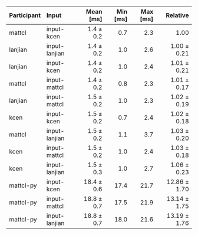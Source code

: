 | Participant | Input | Mean [ms] | Min [ms] | Max [ms] | Relative |
|:---|:---|---:|---:|---:|---:|
| mattcl | input-kcen | 1.4 ± 0.2 | 0.7 | 2.3 | 1.00 |
| lanjian | input-lanjian | 1.4 ± 0.2 | 1.0 | 2.6 | 1.00 ± 0.21 |
| lanjian | input-kcen | 1.4 ± 0.2 | 1.0 | 2.4 | 1.01 ± 0.21 |
| mattcl | input-mattcl | 1.4 ± 0.2 | 0.8 | 2.3 | 1.01 ± 0.17 |
| lanjian | input-mattcl | 1.5 ± 0.2 | 1.0 | 2.3 | 1.02 ± 0.19 |
| kcen | input-kcen | 1.5 ± 0.2 | 0.7 | 2.4 | 1.02 ± 0.18 |
| mattcl | input-lanjian | 1.5 ± 0.2 | 1.1 | 3.7 | 1.03 ± 0.20 |
| kcen | input-mattcl | 1.5 ± 0.2 | 1.0 | 2.4 | 1.03 ± 0.18 |
| kcen | input-lanjian | 1.5 ± 0.3 | 1.0 | 2.7 | 1.06 ± 0.23 |
| mattcl-py | input-kcen | 18.4 ± 0.6 | 17.4 | 21.7 | 12.86 ± 1.70 |
| mattcl-py | input-mattcl | 18.8 ± 0.7 | 17.5 | 21.9 | 13.14 ± 1.75 |
| mattcl-py | input-lanjian | 18.8 ± 0.7 | 18.0 | 21.6 | 13.19 ± 1.76 |
